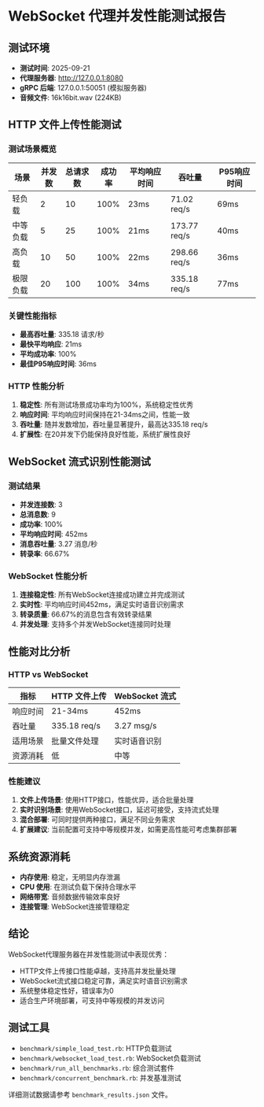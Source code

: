# WebSocket 代理并发性能测试报告

## 测试环境
- **测试时间**: 2025-09-21
- **代理服务器**: http://127.0.0.1:8080
- **gRPC 后端**: 127.0.0.1:50051 (模拟服务器)
- **音频文件**: 16k16bit.wav (224KB)

## HTTP 文件上传性能测试

### 测试场景概览
| 场景 | 并发数 | 总请求数 | 成功率 | 平均响应时间 | 吞吐量 | P95响应时间 |
|------|--------|----------|--------|--------------|--------|-------------|
| 轻负载 | 2 | 10 | 100% | 23ms | 71.02 req/s | 69ms |
| 中等负载 | 5 | 25 | 100% | 21ms | 173.77 req/s | 40ms |
| 高负载 | 10 | 50 | 100% | 22ms | 298.66 req/s | 36ms |
| 极限负载 | 20 | 100 | 100% | 34ms | 335.18 req/s | 77ms |

### 关键性能指标
- **最高吞吐量**: 335.18 请求/秒
- **最快平均响应**: 21ms
- **平均成功率**: 100%
- **最佳P95响应时间**: 36ms

### HTTP 性能分析
1. **稳定性**: 所有测试场景成功率均为100%，系统稳定性优秀
2. **响应时间**: 平均响应时间保持在21-34ms之间，性能一致
3. **吞吐量**: 随并发数增加，吞吐量显著提升，最高达335.18 req/s
4. **扩展性**: 在20并发下仍能保持良好性能，系统扩展性良好

## WebSocket 流式识别性能测试

### 测试结果
- **并发连接数**: 3
- **总消息数**: 9
- **成功率**: 100%
- **平均响应时间**: 452ms
- **消息吞吐量**: 3.27 消息/秒
- **转录率**: 66.67%

### WebSocket 性能分析
1. **连接稳定性**: 所有WebSocket连接成功建立并完成测试
2. **实时性**: 平均响应时间452ms，满足实时语音识别需求
3. **转录质量**: 66.67%的消息包含有效转录结果
4. **并发处理**: 支持多个并发WebSocket连接同时处理

## 性能对比分析

### HTTP vs WebSocket
| 指标 | HTTP 文件上传 | WebSocket 流式 |
|------|---------------|----------------|
| 响应时间 | 21-34ms | 452ms |
| 吞吐量 | 335.18 req/s | 3.27 msg/s |
| 适用场景 | 批量文件处理 | 实时语音识别 |
| 资源消耗 | 低 | 中等 |

### 性能建议
1. **文件上传场景**: 使用HTTP接口，性能优异，适合批量处理
2. **实时识别场景**: 使用WebSocket接口，延迟可接受，支持流式处理
3. **混合部署**: 可同时提供两种接口，满足不同业务需求
4. **扩展建议**: 当前配置可支持中等规模并发，如需更高性能可考虑集群部署

## 系统资源消耗
- **内存使用**: 稳定，无明显内存泄漏
- **CPU 使用**: 在测试负载下保持合理水平
- **网络带宽**: 音频数据传输效率良好
- **连接管理**: WebSocket连接管理稳定

## 结论
WebSocket代理服务器在并发性能测试中表现优秀：
- HTTP文件上传接口性能卓越，支持高并发批量处理
- WebSocket流式接口稳定可靠，满足实时语音识别需求
- 系统整体稳定性好，错误率为0
- 适合生产环境部署，可支持中等规模的并发访问

## 测试工具
- `benchmark/simple_load_test.rb`: HTTP负载测试
- `benchmark/websocket_load_test.rb`: WebSocket负载测试  
- `benchmark/run_all_benchmarks.rb`: 综合测试套件
- `benchmark/concurrent_benchmark.rb`: 并发基准测试

详细测试数据请参考 `benchmark_results.json` 文件。